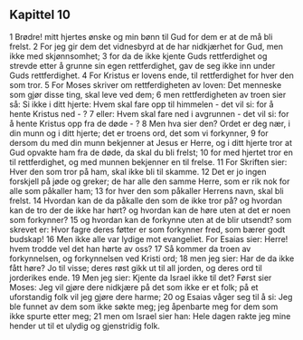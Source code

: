 ## Kapittel 10

1 Brødre! mitt hjertes ønske og min bønn til Gud for dem er at de må bli frelst.
2 For jeg gir dem det vidnesbyrd at de har nidkjærhet for Gud, men ikke med skjønnsomhet;
3 for da de ikke kjente Guds rettferdighet og strevde etter å grunne sin egen rettferdighet, gav de seg ikke inn under Guds rettferdighet.
4 For Kristus er lovens ende, til rettferdighet for hver den som tror.
5 For Moses skriver om rettferdigheten av loven: Det menneske som gjør disse ting, skal leve ved dem;
6 men rettferdigheten av troen sier så: Si ikke i ditt hjerte: Hvem skal fare opp til himmelen - det vil si: for å hente Kristus ned - ?
7 eller: Hvem skal fare ned i avgrunnen - det vil si: for å hente Kristus opp fra de døde - ?
8 Men hva sier den? Ordet er deg nær, i din munn og i ditt hjerte; det er troens ord, det som vi forkynner,
9 for dersom du med din munn bekjenner at Jesus er Herre, og i ditt hjerte tror at Gud opvakte ham fra de døde, da skal du bli frelst;
10 for med hjertet tror en til rettferdighet, og med munnen bekjenner en til frelse.
11 For Skriften sier: Hver den som tror på ham, skal ikke bli til skamme.
12 Det er jo ingen forskjell på jøde og greker; de har alle den samme Herre, som er rik nok for alle som påkaller ham;
13 for hver den som påkaller Herrens navn, skal bli frelst.
14 Hvordan kan de da påkalle den som de ikke tror på? og hvordan kan de tro der de ikke har hørt? og hvordan kan de høre uten at det er noen som forkynner?
15 og hvordan kan de forkynne uten at de blir utsendt? som skrevet er: Hvor fagre deres føtter er som forkynner fred, som bærer godt budskap!
16 Men ikke alle var lydige mot evangeliet. For Esaias sier: Herre! hvem trodde vel det han hørte av oss?
17 Så kommer da troen av forkynnelsen, og forkynnelsen ved Kristi ord;
18 men jeg sier: Har de da ikke fått høre? Jo til visse; deres røst gikk ut til all jorden, og deres ord til jorderikes ende.
19 Men jeg sier: Kjente da Israel ikke til det? Først sier Moses: Jeg vil gjøre dere nidkjære på det som ikke er et folk; på et uforstandig folk vil jeg gjøre dere harme;
20 og Esaias våger seg til å si: Jeg ble funnet av dem som ikke søkte meg; jeg åpenbarte meg for dem som ikke spurte etter meg;
21 men om Israel sier han: Hele dagen rakte jeg mine hender ut til et ulydig og gjenstridig folk.
